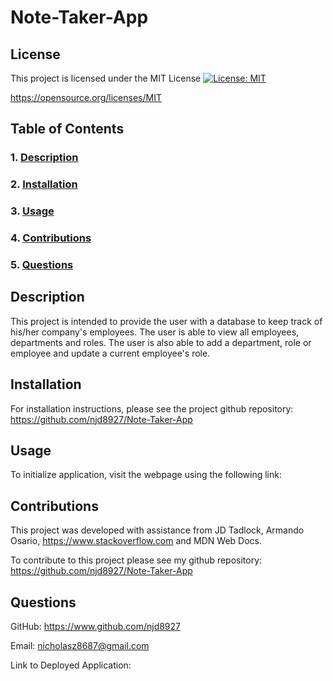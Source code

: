# Note-Taker-App

## License
This project is licensed under the MIT License [![License: MIT](https://img.shields.io/badge/License-MIT-yellow.svg)](https://opensource.org/licenses/MIT) 

https://opensource.org/licenses/MIT

## Table of Contents

### 1. [Description](#description)

### 2. [Installation](#installation) 

### 3. [Usage](#usage)

### 4. [Contributions](#contributions)

### 5. [Questions](#questions)

## Description
This project is intended to provide the user with a database to keep track of his/her company's employees. The user is able to view all employees, departments and roles. The user is also able to add a department, role or employee and update a current employee's role.

## Installation
For installation instructions, please see the project github repository: https://github.com/njd8927/Note-Taker-App

## Usage
To initialize application, visit the webpage using the following link:

## Contributions
This project was developed with assistance from JD Tadlock, Armando Osario, https://www.stackoverflow.com and MDN Web Docs.

To contribute to this project please see my github repository: https://github.com/njd8927/Note-Taker-App

## Questions
GitHub: https://www.github.com/njd8927

Email: nicholasz8687@gmail.com

Link to Deployed Application:
